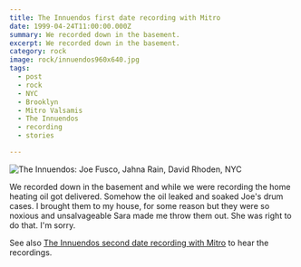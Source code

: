 ```yaml
---
title: The Innuendos first date recording with Mitro 
date: 1999-04-24T11:00:00.000Z
summary: We recorded down in the basement.
excerpt: We recorded down in the basement.
category: rock
image: rock/innuendos960x640.jpg
tags:
  - post
  - rock
  - NYC
  - Brooklyn
  - Mitro Valsamis
  - The Innuendos
  - recording
  - stories

---
```


![The Innuendos: Joe Fusco, Jahna Rain, David Rhoden, NYC](/static/img/rock/innuendos960x640.jpg)

We recorded down in the basement and while we were recording the home heating oil got delivered. Somehow the oil leaked and soaked Joe's drum cases. I brought them to my house, for some reason but they were so noxious and unsalvageable Sara made me throw them out. She was right to do that. I'm sorry.

See also [The Innuendos second date recording with Mitro](/the-innuendos-second-date-recording-with-mitro) to hear the recordings.
